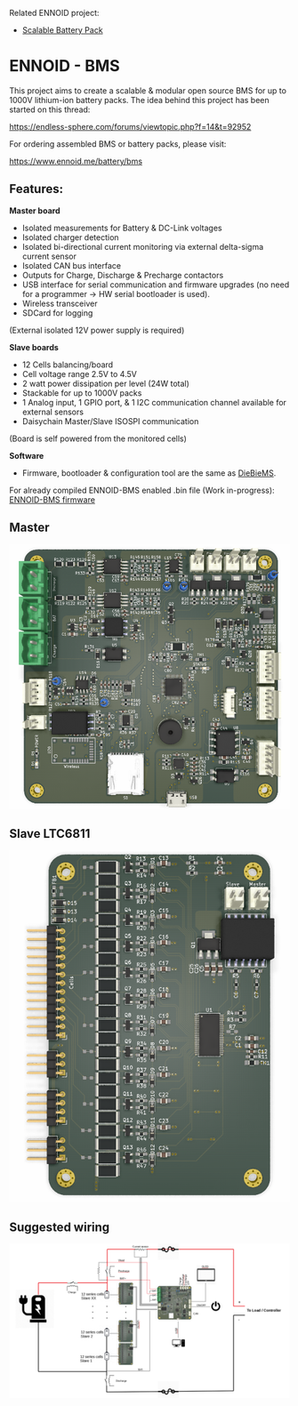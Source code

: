 Related ENNOID project:
  - [Scalable Battery Pack](https://github.com/EnnoidMe/ENNOID-PACK)

# ENNOID - BMS

This project aims to create a scalable & modular open source BMS for up to 1000V lithium-ion battery packs.
The idea behind this project has been started on this thread:

https://endless-sphere.com/forums/viewtopic.php?f=14&t=92952

For ordering assembled BMS or battery packs, please visit:

https://www.ennoid.me/battery/bms

## Features:

**Master board**
- Isolated measurements for Battery & DC-Link voltages
- Isolated charger detection
- Isolated bi-directional current monitoring via external delta-sigma current sensor
- Isolated CAN bus interface 
- Outputs for Charge, Discharge & Precharge contactors
- USB interface for serial communication and firmware upgrades (no need for a programmer -> HW serial bootloader is used).
- Wireless transceiver
- SDCard for logging

(External isolated 12V power supply is required)

**Slave boards**
- 12 Cells balancing/board 
- Cell voltage range 2.5V to 4.5V
- 2 watt power dissipation per level (24W total)
- Stackable for up to 1000V packs 
- 1 Analog input, 1 GPIO port, & 1 I2C communication channel available for external sensors
- Daisychain Master/Slave ISOSPI communication

(Board is self powered from the monitored cells)

**Software**
- Firmware, bootloader & configuration tool are the same as [DieBieMS](https://github.com/DieBieEngineering). 

For already compiled ENNOID-BMS enabled .bin file (Work in-progress): 
[ENNOID-BMS firmware](https://github.com/EnnoidMe/DieBieMS-Firmware/blob/master/MDK-ARM/DieBieMS/DieBieMS.bin)

## Master

![alt text](Master/PIC/MasterPCB.png)


## Slave LTC6811

![alt text](Slaves/LTC6811/PIC/LTC6811.png)

## Suggested wiring

![alt text](Master/PIC/Wiring.png)






